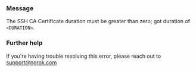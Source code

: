 
### Message
The SSH CA Certificate duration must be greater than zero; got duration of <code>&lt;DURATION&gt;</code>.

### Further help
If you're having trouble resolving this error, please reach out to [support@ngrok.com](mailto:support@ngrok.com?subject=Help%20with%20ERR_NGROK_1943)

